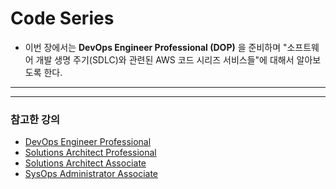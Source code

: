 # Code Series

- 이번 장에서는 **DevOps Engineer Professional (DOP)** 을 준비하며 "소프트웨어 개발 생명 주기(SDLC)와 관련된 AWS 코드 시리즈 서비스들"에 대해서 알아보도록 한다.

---




























---

### 참고한 강의

- [DevOps Engineer Professional](https://www.udemy.com/course/aws-certified-devops-engineer-professional-korean)
- [Solutions Architect Professional](https://www.udemy.com/course/aws-solutions-architect-professional)
- [Solutions Architect Associate](https://www.udemy.com/course/best-aws-certified-solutions-architect-associate)
- [SysOps Administrator Associate](https://www.udemy.com/course/ultimate-aws-certified-sysops-administrator-associate)